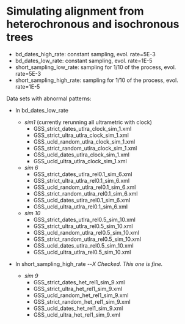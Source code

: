 # Simulating alignment from heterochronous and isochronous trees

- bd_dates_high_rate: constant sampling, evol. rate=5E-3
- bd_dates_low_rate: constant sampling, evol. rate=1E-5
- short_sampling_low_rate: sampling for 1/10 of the process, evol. rate=5E-3
- short_sampling_high_rate: sampling for 1/10 of the process, evol. rate=1E-5

Data sets with abnormal patterns:
- In bd_dates_low_rate
  - *sim1* (currently rerunning all ultrametric with clock)
    - GSS_strict_dates_utlra_clock_sim_1.xml
    - GSS_strict_ultra_utlra_clock_sim_1.xml
    - GSS_ucld_random_utlra_clock_sim_1.xml
    - GSS_strict_random_utlra_clock_sim_1.xml
    - GSS_ucld_dates_utlra_clock_sim_1.xml
    - GSS_ucld_ultra_utlra_clock_sim_1.xml
  - *sim 6*
    - GSS_strict_dates_utlra_rel0.1_sim_6.xml
    - GSS_strict_ultra_utlra_rel0.1_sim_6.xml
    - GSS_ucld_random_utlra_rel0.1_sim_6.xml
    - GSS_strict_random_utlra_rel0.1_sim_6.xml
    - GSS_ucld_dates_utlra_rel0.1_sim_6.xml
    - GSS_ucld_ultra_utlra_rel0.1_sim_6.xml
  - *sim 10*
    - GSS_strict_dates_utlra_rel0.5_sim_10.xml
    - GSS_strict_ultra_utlra_rel0.5_sim_10.xml
    - GSS_ucld_random_utlra_rel0.5_sim_10.xml
    - GSS_strict_random_utlra_rel0.5_sim_10.xml
    - GSS_ucld_dates_utlra_rel0.5_sim_10.xml
    - GSS_ucld_ultra_utlra_rel0.5_sim_10.xml

- In short_sampling_high_rate --*X Checked. This one is fine.*
  - *sim 9*
    - GSS_strict_dates_het_rel1_sim_9.xml
    - GSS_strict_ultra_het_rel1_sim_9.xml
    - GSS_ucld_random_het_rel1_sim_9.xml
    - GSS_strict_random_het_rel1_sim_9.xml
    - GSS_ucld_dates_het_rel1_sim_9.xml
    - GSS_ucld_ultra_het_rel1_sim_9.xml

